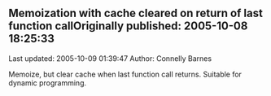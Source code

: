## Memoization with cache cleared on return of last function callOriginally published: 2005-10-08 18:25:33 
Last updated: 2005-10-09 01:39:47 
Author: Connelly Barnes 
 
Memoize, but clear cache when last function call returns.  Suitable for dynamic programming.